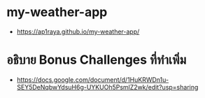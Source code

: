 # my-weather-app
- https://ap1raya.github.io/my-weather-app/

# อธิบาย Bonus Challenges ที่ทำเพิ่ม
- https://docs.google.com/document/d/1HuKRWDn1u-SEY5DeNqbwYdsuH6g-UYKUOh5PsmlZ2wk/edit?usp=sharing
